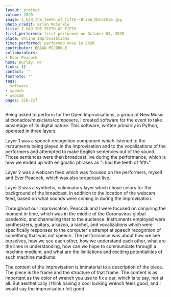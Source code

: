 ```yaml
---
layout: project
volume: 2020
image: i_had_the_teeth_of_fifth--Brian_McCorkle.jpg
photo_credit: Brian McCorkle
title: I HAD THE TEETH OF FIFTH
first_performed: first performed on October 04, 2020
place: Online Improvisations
times_performed: performed once in 2020
contributor: BRIAN MCCORKLE
collaborators:
- Ever Peacock
home: Hurley, NY
links: []
contact: ''
footnote: ''
tags:
- software
- speech
- webcam
pages: 216-217
---
```

Being asked to perform for the Open Improvisations, a group of New Music aficionados/musicians/composers, I created software for the event to take advantage of its digital nature. This software, written primarily in Python, operated in three layers.

 

Layer 1 was a speech recognition component which listened to the instruments being played in the improvisation and to the vocalizations of the performers and attempted to make English sentences out of the sound. Those sentences were then broadcast live during the performance, which is how we ended up with enigmatic phrases as "i had the teeth of fifth."

 

Layer 2 was a webcam feed which was focused on the performers, myself and Ever Peacock, which was also broadcast live.

 

Layer 3 was a synthetic, culminatory layer which chose colors for the background of the broadcast, in addition to the location of the webcam feed, based on what sounds were coming in during the improvisation.

 

Throughout our improvisation, Peacock and I were focused on conjuring the moment in time, which was in the middle of the Coronavirus global pandemic, and channeling that to the audience. Instruments employed were synthesizers, guitars, a kazoo, a rachet, and vocalizations which were specifically responses to the computer's attempt at speech recognition of something that was not speech. The performance was about how we see ourselves, how we see each other, how we understand each other, what are the lines in understanding, how can we hope to communicate through a machine medium, and what are the limitations and exciting potentialities of such machine mediums.

 

The content of the improvisation is immaterial to a description of the piece. The piece is the frame and the structure of that frame. The content is as important as the color of wrench you use to fix a car, which is to say, not at all. But aesthetically I think having a cool looking wrench feels good, and I would say the improvisation felt good.